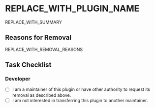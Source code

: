 <!--
    READ ALL COMMENTS IN THIS TEMPLATE BEFORE SUBMITTING YOUR PR!

    This template is for removing a plugin from the store. If you are taking any other action, please start over by creating a new pull request and selecting the appropriate template.

    Before submitting, make sure you have done the following:
    - Replaced REPLACE_WITH_PLUGIN_NAME, REPLACE_WITH_SUMMARY, and REPLACE_WITH_REMOVAL_REASONS with the appropriate information.
    - Filled out the Task Checklist.
-->

# REPLACE_WITH_PLUGIN_NAME

<!--
    Include a brief summary of the plugin being removed.
-->

REPLACE_WITH_SUMMARY

## Reasons for Removal

<!--
    Include a detailed summary of why the plugin is being removed from the store, including your relation to the plugin or its maintainer. You may be able to request removal of the plugin without being the original author or maintainer, but you must have a valid reason like copyright infringement, security vulnerabilities, or other legal issues.
-->

REPLACE_WITH_REMOVAL_REASONS

## Task Checklist

<!--
    For checkboxes, change [ ] to [x] to check the box.
    For Yes/No questions, replace "Yes/No" with "Yes" or "No".
-->

### Developer

- [ ] I am a maintainer of this plugin or have other authority to request its removal as described above.
- [ ] I am not interested in transferring this plugin to another maintainer.
